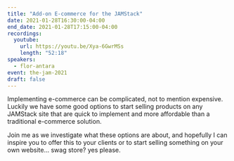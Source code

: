 ```yaml
---
title: "Add-on E-commerce for the JAMStack"
date: 2021-01-28T16:30:00-04:00
end_date: 2021-01-28T17:15:00-04:00
recordings:
  youtube:
    url: https://youtu.be/Xya-6GwrMSs
    length: "52:18"
speakers:
  - flor-antara
event: the-jam-2021
draft: false
---
```


Implementing e-commerce can be complicated, not to mention expensive.
Luckily we have some good options to start selling products on any JAMStack site that are quick to implement and more affordable than a traditional e-commerce solution.

Join me as we investigate what these options are about, and hopefully I can inspire you to offer this to your clients or to start selling something on your own website... swag store? yes please.

